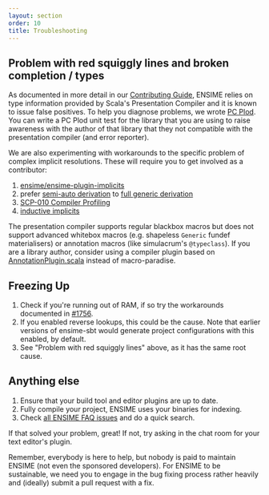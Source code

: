 ```yaml
---
layout: section
order: 10
title: Troubleshooting
---
```


## Problem with red squiggly lines and broken completion / types

As documented in more detail in our [Contributing Guide](/server/contributing#scala-compiler-and-refactoring), ENSIME relies on type information provided by Scala's Presentation Compiler and it is known to issue false positives. To help you diagnose problems, we wrote [PC Plod](https://github.com/ensime/pcplod). You can write a PC Plod unit test for the library that you are using to raise awareness with the author of that library that they not compatible with the presentation compiler (and error reporter).

We are also experimenting with workarounds to the specific problem of complex implicit resolutions. These will require you to get involved as a contributor:

1. [ensime/ensime-plugin-implicits](https://github.com/ensime/ensime-plugin-implicits)
1. prefer [semi-auto derivation](https://gitlab.com/fommil/scalaz-deriving) to [full generic derivation](http://fommil.com/scalax15/)
1. [SCP-010 Compiler Profiling](https://github.com/scalacenter/advisoryboard/blob/master/proposals/010-compiler-profiling.md)
1. [inductive implicits](https://github.com/scala/scala/pull/5649)

The presentation compiler supports regular blackbox macros but does not support advanced whitebox macros (e.g. shapeless `Generic` fundef materialisers) or annotation macros (like simulacrum's `@typeclass`). If you are a library author, consider using a compiler plugin based on [AnnotationPlugin.scala](https://gitlab.com/fommil/scalaz-deriving/blob/master/deriving-plugin/src/main/scala/scalaz/plugins/deriving/AnnotationPlugin.scala) instead of macro-paradise.

## Freezing Up

1. Check if you're running out of RAM, if so try the workarounds documented in [#1756](https://github.com/ensime/ensime-server/issues/1756).
2. If you enabled reverse lookups, this could be the cause. Note that earlier versions of ensime-sbt would generate project configurations with this enabled, by default.
3. See "Problem with red squiggly lines" above, as it has the same root cause.

## Anything else

1. Ensure that your build tool and editor plugins are up to date.
1. Fully compile your project, ENSIME uses your binaries for indexing.
1. Check [all ENSIME FAQ issues](https://github.com/search?utf8=%E2%9C%93&q=user%3Aensime+is%3Aissue+label%3AFAQ&type=Issues&ref=searchresults) and do a quick search.

If that solved your problem, great! If not, try asking in the chat room for your text editor's plugin.

Remember, everybody is here to help, but nobody is paid to maintain ENSIME (not even the sponsored developers). For ENSIME to be sustainable, we need you to engage in the bug fixing process rather heavily and (ideally) submit a pull request with a fix.
